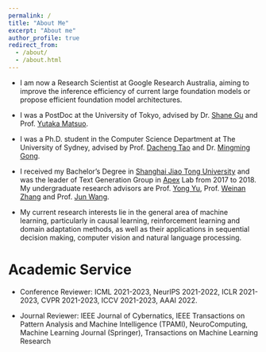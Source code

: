 ```yaml
---
permalink: /
title: "About Me"
excerpt: "About me"
author_profile: true
redirect_from:
  - /about/
  - /about.html
---
```


- I am now a Research Scientist at Google Research Australia, aiming to improve the inference efficiency of current large foundation models or propose efficient foundation model architectures.

- I was a PostDoc at the University of Tokyo, advised by Dr. [Shane Gu](https://sites.google.com/view/gugurus) and Prof. [Yutaka Matsuo](http://ymatsuo.com/index.html).

- I was a Ph.D. student in the Computer Science Department at The University of Sydney, advised by Prof. [Dacheng Tao](https://www.sydney.edu.au/engineering/about/our-people/academic-staff/dacheng-tao.html) and Dr. [Mingming Gong](https://mingming-gong.github.io/).

- I received my Bachelor’s Degree in [Shanghai Jiao Tong University](https://en.sjtu.edu.cn/) and was the leader of Text Generation Group in [Apex](https://apex.sjtu.edu.cn/) Lab from 2017 to 2018. My undergraduate research advisors are Prof. [Yong Yu](http://apex.sjtu.edu.cn/members/yyu), Prof. [Weinan Zhang](http://wnzhang.net/) and Prof. [Jun Wang](http://www0.cs.ucl.ac.uk/staff/jun.wang/).

- My current research interests lie in the general area of machine learning, particularly in causal learning, reinforcement learning and domain adaptation methods, as well as their applications in sequential decision making, computer vision and natural language processing.


Academic Service
======
- Conference Reviewer: ICML 2021-2023, NeurIPS 2021-2022, ICLR 2021-2023, CVPR 2021-2023, ICCV 2021-2023, AAAI 2022.

- Journal Reviewer: IEEE Journal of Cybernatics, IEEE Transactions on Pattern Analysis and Machine Intelligence (TPAMI), NeuroComputing, Machine Learning Journal (Springer), Transactions on Machine Learning Research 
